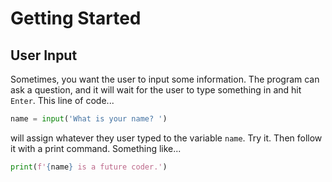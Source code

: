 # Getting Started

## User Input

Sometimes, you want the user to input some information. The program can ask a question, and it will
wait for the user to type something in and hit `Enter`. This line of code...
```python
name = input('What is your name? ')
```
will assign whatever they user typed to the variable `name`. Try it. Then follow it with a print
command. Something like...
```python
print(f'{name} is a future coder.')
```
